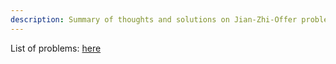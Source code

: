 ```yaml
---
description: Summary of thoughts and solutions on Jian-Zhi-Offer problems
---
```


List of problems: [here](https://leetcode-cn.com/problemset/lcof/)
